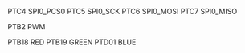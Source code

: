 
PTC4 SPI0_PCS0
PTC5 SPI0_SCK
PTC6 SPI0_MOSI
PTC7 SPI0_MISO

PTB2 PWM

PTB18 RED
PTB19 GREEN
PTD01 BLUE


